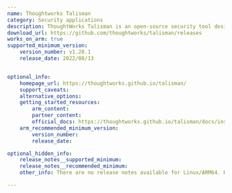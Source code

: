 ```yaml
---
name: Thoughtworks Talisman
category: Security applications
description: ThoughtWorks Talisman is an open-source security tool designed to prevent the accidental inclusion of sensitive information in git repositories.
download_url: https://github.com/thoughtworks/talisman/releases
works_on_arm: true
supported_minimum_version:
    version_number: v1.28.1
    release_date: 2022/08/13


optional_info:
    homepage_url: https://thoughtworks.github.io/talisman/
    support_caveats:
    alternative_options:
    getting_started_resources:
        arm_content:
        partner_content:
        official_docs: https://thoughtworks.github.io/talisman/docs/installation
    arm_recommended_minimum_version:
        version_number:
        release_date:

optional_hidden_info:
    release_notes__supported_minimum:
    release_notes__recommended_minimum:
    other_info: There are no release notes available for Linux/ARM64. However, the first Linux/ARM64 binary release is rolled out in [v1.28.1](https://github.com/thoughtworks/talisman/releases/tag/v1.28.1).

---
```

